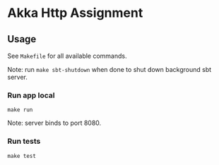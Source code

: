 # Akka Http Assignment

## Usage

See `Makefile` for all available commands.

Note: run `make sbt-shutdown` when done to shut down background sbt server.

### Run app local

```shell
make run
```

Note: server binds to port 8080.

### Run tests

```shell
make test
```

